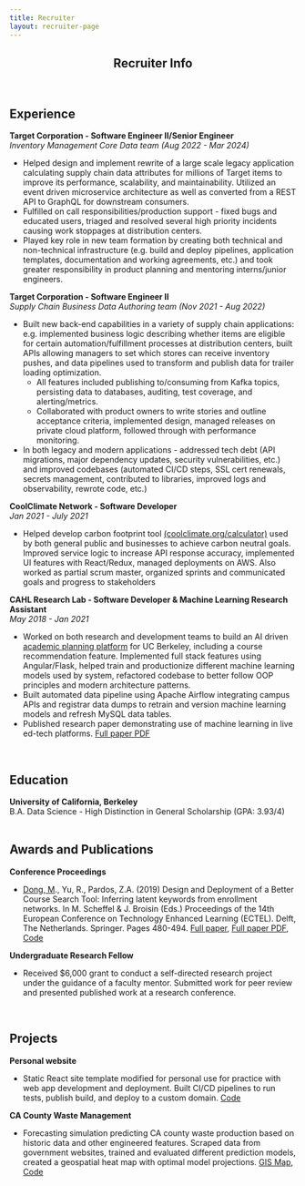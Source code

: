 ```yaml
---
title: Recruiter
layout: recruiter-page
---
```



<!-- <img src="/assets/images/recruiter-headshot.jpg" alt="Matthew Dong Headshot" style="width:150px;
    height: auto; display: block; margin: 0 auto;"> -->

<center> <h2> Recruiter Info </h2> </center>

<!-- 
<center>You can find my Github profile <a href="https://github.com/matthew-dong-dev" target="_blank">here</a>.</center> -->

<!-- <center>You can find my resume <a href="{{ site.url }}/{{ site.resume-url }}" target="_blank">here</a> and my Github profile <a href="https://github.com/matthew-dong-dev" target="_blank">here</a>.</center> -->

<br>

Experience 
----------

<p style="margin-bottom:0;"> <strong>Target Corporation - Software Engineer II/Senior Engineer</strong></p>
<p style="margin : 0; padding-top:0;"> <i>Inventory Management Core Data team (Aug 2022 - Mar 2024)</i> </p>


- Helped design and implement rewrite of a large scale legacy application calculating supply chain data attributes for millions of Target items to improve its performance, scalability, and maintainability.  Utilized an event driven microservice architecture as well as converted from a REST API to GraphQL for downstream consumers.
- Fulfilled on call responsibilities/production support - fixed bugs and educated users, triaged and resolved several high priority incidents causing work stoppages at distribution centers.
- Played key role in new team formation by creating both technical and non-technical infrastructure (e.g. build and deploy pipelines, application templates, documentation and working agreements, etc.) and took greater responsibility in product planning and mentoring interns/junior engineers.  

<p style="margin-bottom:0;"> <strong>Target Corporation - Software Engineer II</strong></p>
<p style="margin : 0; padding-top:0;"> <i>Supply Chain Business Data Authoring team (Nov 2021 - Aug 2022)</i> </p>

- Built new back-end capabilities in a variety of supply chain applications: e.g. implemented business logic describing whether items are eligible for certain automation/fulfillment processes at distribution centers, built APIs allowing managers to set which stores can receive inventory pushes, and data pipelines used to transform and publish data for trailer loading optimization.
    - All features included publishing to/consuming from Kafka topics, persisting data to databases, auditing, test coverage, and alerting/metrics.  
    - Collaborated with product owners to write stories and outline acceptance criteria, implemented design, managed releases on private cloud platform, followed through with performance monitoring.
- In both legacy and modern applications - addressed tech debt (API migrations, major dependency updates, security vulnerabilities, etc.) and improved codebases (automated CI/CD steps, SSL cert renewals, secrets management, contributed to libraries, improved logs and observability, rewrote code, etc.)

<p style="margin-bottom:0;"> <strong>CoolClimate Network - Software Developer</strong></p>
<p style="margin : 0; padding-top:0;"> <i>Jan 2021 - July 2021</i></p>

- Helped develop carbon footprint tool <a href="https://coolclimate.org/calculator" target="_blank">(coolclimate.org/calculator)</a> used by both general public and businesses to achieve carbon neutral goals. Improved service logic to increase API response accuracy, implemented UI features with React/Redux, managed deployments on AWS.  Also worked as partial scrum master, organized sprints and communicated goals and progress to stakeholders

<p style="margin-bottom:0;"> <strong>CAHL Research Lab - Software Developer & Machine Learning Research Assistant</strong></p>
<p style="margin : 0; padding-top:0;"> <i>May 2018 - Jan 2021</i></p>
 <!-- <a href="https://github.com/CAHLR" target="_blank">CAHL Research Lab</a> -->

- Worked on both research and development teams to build an AI driven <a href="https://askoski.berkeley.edu" target="_blank">academic planning platform</a> for UC Berkeley, including a course recommendation feature.  Implemented full stack features using Angular/Flask, helped train and productionize different machine learning models used by system, refactored codebase to better follow OOP principles and modern architecture patterns.
- Built automated data pipeline using Apache Airflow integrating campus APIs and registrar data dumps to retrain and version machine learning models and refresh MySQL data tables.
- Published research paper demonstrating use of machine learning in live ed-tech platforms. <a href="{{site.url}}/assets/files/ECTEL-paper.pdf" target="_blank">Full paper PDF</a>
<!-- - Performed full-stack web development & testing and built the site's course catalog search feature. -->
 <!-- Trained and optimized machine learning models, created back-end endpoints, designed and implemented the user interface.  -->

<!-- **Software Engineering Intern - Sabre Corporation**

- Developed CMS (Drupal) enhancements based on client specifications on Sabre's <a href="https://developer.sabre.com" target="_blank">developer portal</a> based on client specifications.  Engineered features using LAMP stack and worked in agile environment.
- Expanded test coverage for Jenkins continuous integration pipeline through both unit and functional tests. 
- Southlake, TX (May 2019 - Aug 2019)

**Teaching Assistant - <a href="{{site.url}}/assets/files/stat89a_syllabus.pdf" target="_blank">Stat 89A: Linear Algebra for Data Science</a>**

- Worked with lead instructor and staff members to scale course infrastructure and prototype materials for the pilot full-version offering of the class. Guided students during office hours and discussion sections.
- Berkeley, CA (Nov 2017 - May 2018) -->
	
<!-- * [Projects]({{site.url}}/projects)	 -->
<!-- * DataKind -->
<!-- Global Policy Lab -->
<br>

Education
---------

<p style="margin-bottom:0;"> <strong>University of California, Berkeley</strong></p>
<p style="margin : 0; padding-top:0;"> 
B.A. Data Science - High Distinction in General Scholarship (GPA: 3.93/4)
</p>

<br>


Awards and Publications
----------

**Conference Proceedings**

- <u>Dong, M</u>., Yu, R., Pardos, Z.A. (2019) Design and Deployment of a Better Course Search Tool: Inferring latent keywords from enrollment networks. In M. Scheffel & J. Broisin (Eds.) Proceedings of the 14th European Conference on Technology Enhanced Learning (ECTEL). Delft, The Netherlands. Springer. Pages 480-494.  <a href="https://link.springer.com/chapter/10.1007%2F978-3-030-29736-7_36" target="_blank">Full paper</a>, <a href="{{site.url}}/assets/files/ECTEL-paper.pdf" target="_blank">Full paper PDF</a>, <a href="https://github.com/matthew-dong-dev/ICS-research" target="_blank">Code</a>

<!-- - <u>Dong, M</u>., Yu, R., Pardos, Z.A. Design and Deployment of a Better University Course Search: Inferring Latent Keywords from Enrollments. In C. Lync and A. Merceron (Eds.) Proceedings of the 12th International Conference on Educational Data Mining (EDM). Montreal, Canada.  [Short paper PDF]({{site.url}}/assets/files/EDM-paper.pdf)-->

**Undergraduate Research Fellow**

- Received $6,000 grant to conduct a self-directed research project under the guidance of a faculty mentor.  Submitted work for peer review and presented published work at a research conference. 

<br>

Projects 
----------

**Personal website**

- Static React site template modified for personal use for practice with web app development and deployment.  Built CI/CD pipelines to run tests, publish build, and deploy to a custom domain. <a href="https://github.com/matthew-dong-dev/personal-website" target="_blank">Code</a>

**CA County Waste Management**

- Forecasting simulation predicting CA county waste production based on historic data and other engineered features.  Scraped data from government websites, trained and evaluated different prediction models, created a geospatial heat map with optimal model projections. <a href="https://matthew-dong-dev.github.io/ca-waste/" target="_blank">GIS Map</a>, <a href="https://github.com/matthew-dong-dev/ca-waste" target="_blank">Code</a>

<br>